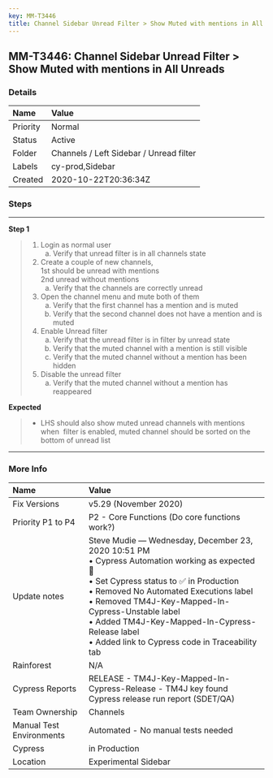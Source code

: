```yaml
---
key: MM-T3446
title: Channel Sidebar Unread Filter > Show Muted with mentions in All Unreads
---
```


## MM-T3446: Channel Sidebar Unread Filter > Show Muted with mentions in All Unreads

### Details

| Name     | Value                                   |
| :------- | :-------------------------------------- |
| Priority | Normal                                  |
| Status   | Active                                  |
| Folder   | Channels / Left Sidebar / Unread filter |
| Labels   | cy-prod,Sidebar                         |
| Created  | 2020-10-22T20:36:34Z                    |

### Steps

<hr/>

**Step 1**

> <article><ol><li>Login as normal user<ol style="list-style-type:lower-alpha"><li>Verify that unread filter is in all channels state</li></ol></li><li>Create a couple of new channels,<br />1st should be unread with mentions<br />2nd unread without mentions<ol style="list-style-type:lower-alpha"><li>Verify that the channels are correctly unread</li></ol></li><li>Open the channel menu and mute both of them<ol style="list-style-type:lower-alpha"><li>Verify that the first channel has a mention and is muted</li><li>Verify that the second channel does not have a mention and is muted</li></ol></li><li>Enable Unread filter<ol style="list-style-type:lower-alpha"><li>Verify that the unread filter is in filter by unread state</li><li>Verify that the muted channel with a mention is still visible</li><li>Verify that the muted channel without a mention has been hidden</li></ol></li><li>Disable the unread filter<ol style="list-style-type:lower-alpha"><li>Verify that the muted channel without a mention has reappeared</li></ol></li></ol></article>

**Expected**

> <article><ul><li>LHS should also show muted unread channels with mentions when  filter is enabled, muted channel should be sorted on the bottom of unread list</li></ul></article>

<hr/>

### More Info

| Name                     | Value                                                                                                                                                                                                                                                                                                                                                  |
| :----------------------- | :----------------------------------------------------------------------------------------------------------------------------------------------------------------------------------------------------------------------------------------------------------------------------------------------------------------------------------------------------- |
| Fix Versions             | v5.29 (November 2020)                                                                                                                                                                                                                                                                                                                                  |
| Priority P1 to P4        | P2 - Core Functions (Do core functions work?)                                                                                                                                                                                                                                                                                                          |
| Update notes             | Steve Mudie — Wednesday, December 23, 2020 10:51 PM<br>• Cypress Automation working as expected 🎉<br>• Set Cypress status to ✅ in Production<br>• Removed No Automated Executions label<br>• Removed TM4J-Key-Mapped-In-Cypress-Unstable label<br>• Added TM4J-Key-Mapped-In-Cypress-Release label<br>• Added link to Cypress code in Traceability tab |
| Rainforest               | N/A                                                                                                                                                                                                                                                                                                                                                    |
| Cypress Reports          | RELEASE - TM4J-Key-Mapped-In-Cypress-Release - TM4J key found Cypress release run report (SDET/QA)                                                                                                                                                                                                                                                     |
| Team Ownership           | Channels                                                                                                                                                                                                                                                                                                                                               |
| Manual Test Environments | Automated - No manual tests needed                                                                                                                                                                                                                                                                                                                     |
| Cypress                  | in Production                                                                                                                                                                                                                                                                                                                                          |
| Location                 | Experimental Sidebar                                                                                                                                                                                                                                                                                                                                   |

